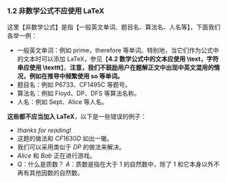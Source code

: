 ### 1.2 非数学公式不应使用 LaTeX

这里【非数学公式】是指【一般英文单词、题目名、算法名、人名等】，下面我们各举一例：

- 一般英文单词：例如 prime，therefore 等单词。特别地，当它们作为公式中的文本时可以添加 LaTeX，参见【**4.2 数学公式中的文本应使用 \text，字符串应使用 \texttt**】。**注意，我们不鼓励用户在题解正文中出现中英文混用的情况，例如在推导中频繁使用 so 等单词。**
- 题目名：例如 P6733、CF1495C 等题号。
- 算法名：例如 Floyd、DP、DFS 等算法名称。
- 人名：例如 Sept、Alice 等人名。

**这些都不应当加入 LaTeX**，以下是一些错误的例子：

- $thanks\ for\ reading!$
- 这题的做法和 $CF1630D$ 如出一辙。
- 我们可以采用类似于 $DP$ 的做法来解决。
- $Alice$ 和 $Bob$ 正在进行游戏。
- $Q$：什么是质数？ $A$：质数是指在大于 $1$ 的自然数中，除了 $1$ 和它本身以外不再有其他因数的自然数。
